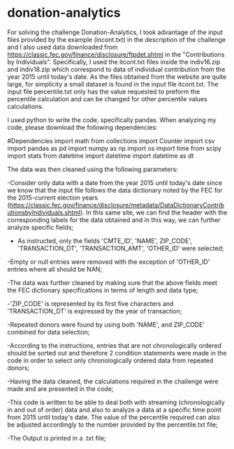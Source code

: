 # donation-analytics

For solving the challenge Donation-Analytics, I took advantage of the input files provided by the example  (incont.txt) in the description of the challenge and I also used data downloaded from https://classic.fec.gov/finance/disclosure/ftpdet.shtml in the "Contributions by Individuals". Specifically, I used the itcont.txt files inside the indiv16.zip and indiv18.zip which correspond to data of individual contribution from the year 2015 until today's date. As the files obtained from the website are quite large, for simplicity a small dataset is found in the input file itcont.txt. The input file percentile.txt only has the value requested to preform the percentile calculation and can be changed for other percentile values calculations.

I used python to write the code, specifically pandas. When analyzing my code, please download the following dependencies:

#Dependencies
import math
from collections import Counter
import csv
import pandas as pd
import numpy as np
import os
import time
from scipy import stats
from datetime import datetime
import datetime as dt

The data was then cleaned using the following parameters:

-Consider only data with a date from the year 2015 until today's date since we know that the input file follows the data dictionary noted by the FEC for the 2015-current election years (https://classic.fec.gov/finance/disclosure/metadata/DataDictionaryContributionsbyIndividuals.shtml).  In this same site, we can find the header with the corresponding labels for the data obtained and in this way, we can further analyze specific fields;

- As instructed, only the fields 'CMTE_ID', 'NAME', ZIP_CODE', 'TRANSACTION_DT', 'TRANSACTION_AMT', 'OTHER_ID' were selected;

-Empty or null entries were removed with the exception of 'OTHER_ID' entries where all should be NAN;

-The data was further cleaned by making sure that the above fields meet the FEC dictionary specifications in terms of length and data type;

-'ZIP_CODE' is represented by its first five characters and 'TRANSACTION_DT' is expressed by the year of transaction;

-Repeated donors were found by using both 'NAME', and ZIP_CODE' combined for data selection;

-According to the instructions, entries that are not chronologically ordered should be sorted out and therefore 2 condition statements were made in the code in order to select only chronologically ordered data from repeated donors;

-Having the data cleaned, the calculations required in the challenge were made and are presented in the code;

-This code is written to be able to deal both with streaming (chronologically in and out of order) data and also to analyze a  data at a specific time point from 2015 until today's date. The value of the percentile required can also be adjusted accordingly to the number provided by the percentile.txt file;

-The Output is printed in a .txt file;


